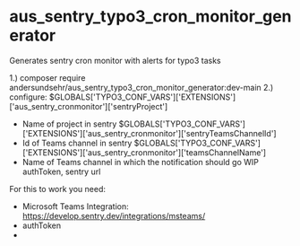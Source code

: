 # aus_sentry_typo3_cron_monitor_generator
Generates sentry cron monitor with alerts for typo3 tasks

1.) composer require andersundsehr/aus_sentry_typo3_cron_monitor_generator:dev-main
2.) configure: 
  $GLOBALS['TYPO3_CONF_VARS']['EXTENSIONS']['aus_sentry_cronmonitor']['sentryProject'] 
  - Name of project in sentry
  $GLOBALS['TYPO3_CONF_VARS']['EXTENSIONS']['aus_sentry_cronmonitor']['sentryTeamsChannelId']
  - Id of Teams channel in sentry
  $GLOBALS['TYPO3_CONF_VARS']['EXTENSIONS']['aus_sentry_cronmonitor']['teamsChannelName']
  - Name of Teams channel in which the notification should go
WIP authToken, sentry url

For this to work you need:
- Microsoft Teams Integration: https://develop.sentry.dev/integrations/msteams/
- authToken
- 
